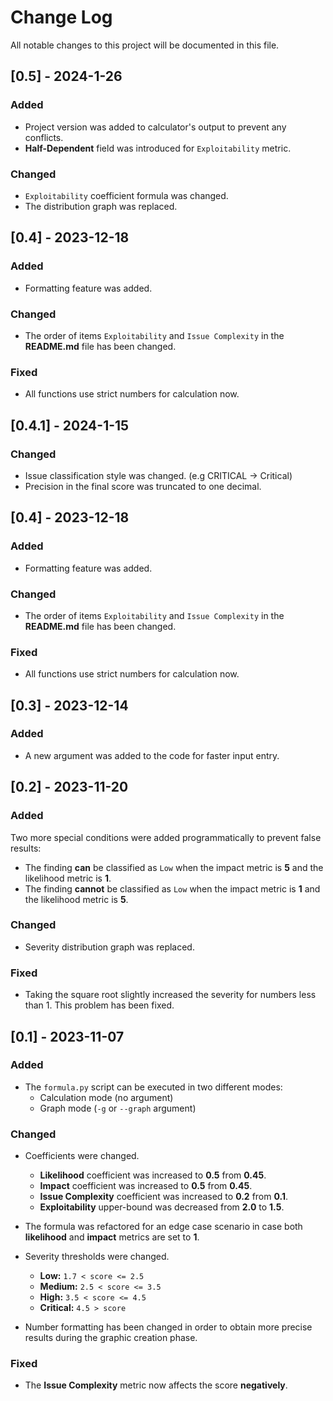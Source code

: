 
# Change Log
All notable changes to this project will be documented in this file.

## [0.5] - 2024-1-26

### Added
- Project version was added to calculator's output to prevent any conflicts.
- **Half-Dependent** field was introduced for `Exploitability` metric.

### Changed
- `Exploitability` coefficient formula was changed. 
- The distribution graph was replaced.

## [0.4] - 2023-12-18

### Added
- Formatting feature was added.

### Changed
- The order of items `Exploitability` and `Issue Complexity` in the **README.md** file has been changed.

### Fixed
- All functions use strict numbers for calculation now.

## [0.4.1] - 2024-1-15

### Changed
- Issue classification style was changed. (e.g CRITICAL -> Critical)
- Precision in the final score was truncated to one decimal.

## [0.4] - 2023-12-18

### Added
- Formatting feature was added.

### Changed
- The order of items `Exploitability` and `Issue Complexity` in the **README.md** file has been changed.

### Fixed
- All functions use strict numbers for calculation now.

## [0.3] - 2023-12-14

### Added 
- A new argument was added to the code for faster input entry.

## [0.2] - 2023-11-20

### Added
Two more special conditions were added programmatically to prevent false results:
- The finding **can** be classified as `Low` when the impact metric is **5** and the likelihood metric is **1**.
- The finding **cannot** be classified as `Low` when the impact metric is  **1** and the likelihood metric is **5**.

### Changed
- Severity distribution graph was replaced.

### Fixed
- Taking the square root slightly increased the severity for numbers less than 1. This problem has been fixed.
 
## [0.1] - 2023-11-07
 
### Added
- The `formula.py` script can be executed in two different modes:
    - Calculation mode (no argument)
    - Graph mode (`-g` or `--graph` argument)
 
### Changed
- Coefficients were changed.
    - **Likelihood** coefficient was increased to **0.5** from **0.45**.
    - **Impact** coefficient was increased to **0.5** from **0.45**.
    - **Issue Complexity** coefficient was increased to **0.2** from **0.1**.
    - **Exploitability** upper-bound was decreased from **2.0** to **1.5**.

- The formula was refactored for an edge case scenario in case both **likelihood** and **impact** metrics are set to **1**.

- Severity thresholds were changed.
    - **Low:** `1.7 < score <= 2.5`
    - **Medium:** `2.5 < score <= 3.5`
    - **High:** `3.5 < score <= 4.5`
    - **Critical:** `4.5 > score`

- Number formatting has been changed in order to obtain more precise results during the graphic creation phase.

### Fixed
- The **Issue Complexity** metric now affects the score **negatively**.
 
